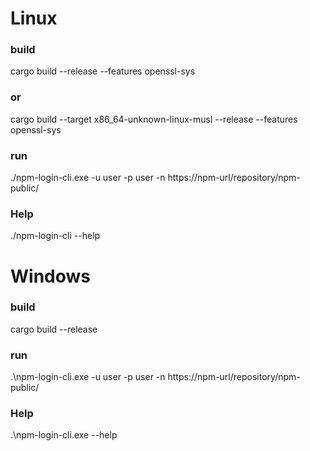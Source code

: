 # Linux
### build
cargo build --release --features openssl-sys
### or
cargo build --target x86_64-unknown-linux-musl --release  --features openssl-sys
### run
./npm-login-cli.exe -u user -p user -n https://npm-url/repository/npm-public/
### Help
./npm-login-cli --help


# Windows
### build
cargo build --release
### run
.\npm-login-cli.exe -u user -p user -n https://npm-url/repository/npm-public/
### Help
.\npm-login-cli.exe --help
